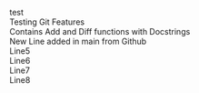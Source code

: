 test\
Testing Git Features\
Contains Add and Diff functions with Docstrings\
New Line added in main from Github\
Line5\
Line6\
Line7\
Line8 

